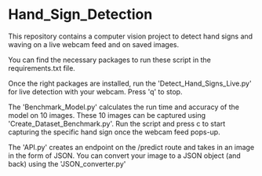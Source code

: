 # Hand_Sign_Detection

This repository contains a computer vision project to detect hand signs and waving on a live webcam feed and on saved images. 

You can find the necessary packages to run these script in the requirements.txt file. 

Once the right packages are installed, run the 'Detect_Hand_Signs_Live.py' for live detection with your webcam.
Press 'q' to stop. 

The 'Benchmark_Model.py' calculates the run time and accuracy of the model on 10 images.
These 10 images can be captured using 'Create_Dataset_Benchmark.py'. 
Run the script and press c to start capturing the specific hand sign once the webcam feed pops-up. 

The 'API.py' creates an endpoint on the /predict route and takes in an image in the form of JSON.
You can convert your image to a JSON object (and back) using the 'JSON_converter.py'